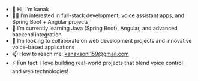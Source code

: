 - 👋 Hi, I’m kanak 
- 👩‍💻 I’m interested in full-stack development, voice assistant apps, and Spring Boot + Angular projects  
- 🌱 I’m currently learning Java (Spring Boot), Angular, and advanced backend integration  
- 🤝 I’m looking to collaborate on web development projects and innovative voice-based applications  
- 📫 How to reach me: kanaksoni159@gmail.com 
- ⚡ Fun fact: I love building real-world projects that blend voice control and web technologies!
  
